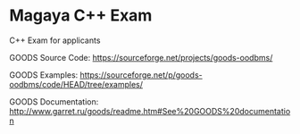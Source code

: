 # Magaya C++ Exam

C++ Exam for applicants

GOODS Source Code:
https://sourceforge.net/projects/goods-oodbms/

GOODS Examples:
https://sourceforge.net/p/goods-oodbms/code/HEAD/tree/examples/

GOODS Documentation:
http://www.garret.ru/goods/readme.htm#See%20GOODS%20documentation
